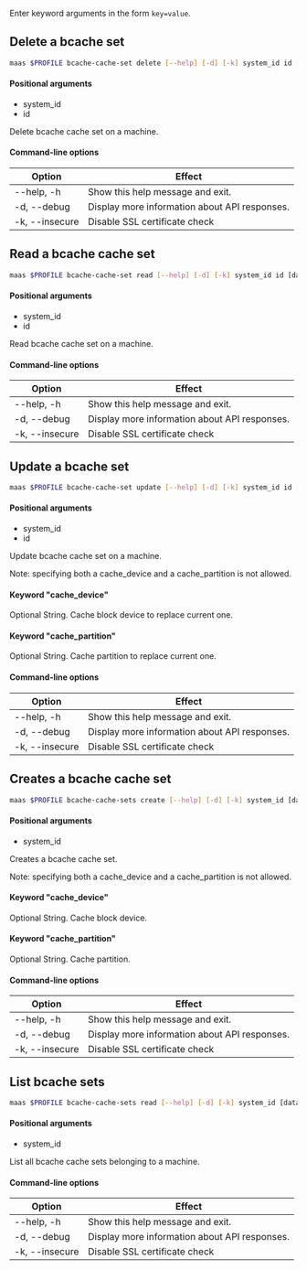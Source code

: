 Enter keyword arguments in the form `key=value`.

## Delete a bcache set

```bash
maas $PROFILE bcache-cache-set delete [--help] [-d] [-k] system_id id [data ...]
```

#### Positional arguments
- system_id
- id

Delete bcache cache set on a machine.

#### Command-line options
| Option | Effect |
|-----|-----|
| --help, -h | Show this help message and exit. |
| -d, --debug | Display more information about API responses. |
| -k, --insecure | Disable SSL certificate check |

## Read a bcache cache set

```bash
maas $PROFILE bcache-cache-set read [--help] [-d] [-k] system_id id [data ...]
```

#### Positional arguments
- system_id
- id

Read bcache cache set on a machine.

#### Command-line options
| Option | Effect |
|-----|-----|
| --help, -h | Show this help message and exit. |
| -d, --debug | Display more information about API responses. |
| -k, --insecure | Disable SSL certificate check |

## Update a bcache set

```bash
maas $PROFILE bcache-cache-set update [--help] [-d] [-k] system_id id [data ...]
```

#### Positional arguments
- system_id
- id


Update bcache cache set on a machine.

Note: specifying both a cache_device and a cache_partition is not allowed.

#### Keyword "cache_device"
Optional String. Cache block device to replace current one.

#### Keyword "cache_partition"
Optional String. Cache partition to replace current one.

#### Command-line options
| Option | Effect |
|-----|-----|
| --help, -h | Show this help message and exit. |
| -d, --debug | Display more information about API responses. |
| -k, --insecure | Disable SSL certificate check |

## Creates a bcache cache set

```bash
maas $PROFILE bcache-cache-sets create [--help] [-d] [-k] system_id [data ...]
```

#### Positional arguments
- system_id


Creates a bcache cache set.

Note: specifying both a cache_device and a cache_partition is not allowed.

#### Keyword "cache_device"
Optional String. Cache block device.

#### Keyword "cache_partition"
Optional String. Cache partition.

#### Command-line options
| Option | Effect |
|-----|-----|
| --help, -h | Show this help message and exit. |
| -d, --debug | Display more information about API responses. |
| -k, --insecure | Disable SSL certificate check |

## List bcache sets

```bash
maas $PROFILE bcache-cache-sets read [--help] [-d] [-k] system_id [data ...]
```

#### Positional arguments
- system_id

List all bcache cache sets belonging to a machine.

#### Command-line options
| Option | Effect |
|-----|-----|
| --help, -h | Show this help message and exit. |
| -d, --debug | Display more information about API responses. |
| -k, --insecure | Disable SSL certificate check |

